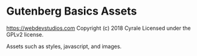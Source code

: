 # Gutenberg Basics Assets #
https://webdevstudios.com
Copyright (c) 2018 Cyrale
Licensed under the GPLv2 license.

Assets such as styles, javascript, and images.
